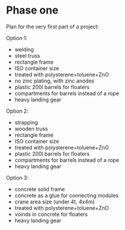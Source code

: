 # Phase one
Plan for the very first part of a project:

Option 1:
* welding
* steel truss
* rectangle frame
* ISO container size
* treated with polysterene+toluene+ZnO
* no zinc plating, with zinc anodes
* plastic 200l barrels for floaters
* compartments for barrels instead of a rope
* heavy landing gear

Option 2:
* strapping
* wooden truss
* rectangle frame
* ISO container size
* treated with polysterene+toluene+ZnO
* plastic 200l barrels for floaters
* compartments for barrels instead of a rope
* heavy landing gear

Option 3:
* concrete solid frame
* concrete as a glue for connecting modules
* crane area size (under 4t, 4x4m)
* treated with polysterene+toluene+ZnO
* voinds in concrete for floaters
* heavy landing gear
